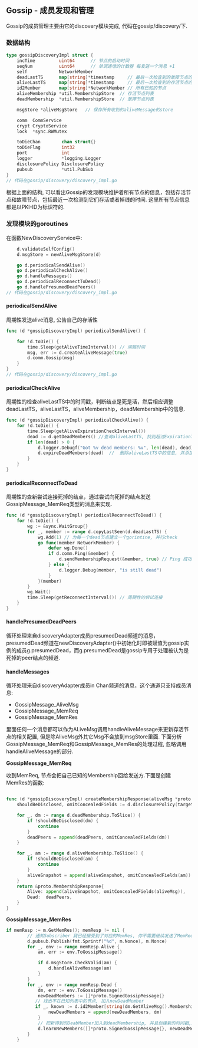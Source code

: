 ## Gossip - 成员发现和管理

Gossip的成员管理主要由它的discovery模块完成, 代码在gossip/discovery/下.

### 数据结构

```go
type gossipDiscoveryImpl struct {
	incTime         uint64      // 节点的启动时间
	seqNum          uint64		// 单调递增的计数器 每发送一个消息 +1	
	self            NetworkMember 
	deadLastTS      map[string]*timestamp     // 最后一次检查到的故障节点的时间
	aliveLastTS     map[string]*timestamp     // 最后一次检查到的存活节点的时间
	id2Member       map[string]*NetworkMember // 所有已知的节点
	aliveMembership *util.MembershipStore  // 存活节点列表
	deadMembership  *util.MembershipStore  // 故障节点列表

	msgStore *aliveMsgStore   // 保存所有收到的aliveMessage的store

	comm  CommService
	crypt CryptoService
	lock  *sync.RWMutex

	toDieChan        chan struct{}
	toDieFlag        int32
	port             int
	logger           *logging.Logger
	disclosurePolicy DisclosurePolicy
	pubsub           *util.PubSub
}
// 代码在gossip/discovery/discovery_impl.go
```

根据上面的结构, 可以看出Gossip的发现模块维护着所有节点的信息，包括存活节点和故障节点，包括最近一次检测到它们存活或者掉线的时间. 这里所有节点信息都是以PKI-ID为标识符的.

### 发现模块的goroutines

在函数NewDiscoveryService中:

```go
	d.validateSelfConfig()
	d.msgStore = newAliveMsgStore(d)

	go d.periodicalSendAlive()
	go d.periodicalCheckAlive()
	go d.handleMessages()
	go d.periodicalReconnectToDead()
	go d.handlePresumedDeadPeers()
// 代码在gossip/discovery/discovery_impl.go
```

#### periodicalSendAlive

周期性发送alive消息, 公告自己的存活性

```go
func (d *gossipDiscoveryImpl) periodicalSendAlive() {

	for !d.toDie() {
		time.Sleep(getAliveTimeInterval()) // 间隔时间
		msg, err := d.createAliveMessage(true)
		d.comm.Gossip(msg)
	}
}
// 代码在gossip/discovery/discovery_impl.go
```

#### periodicalCheckAlive

周期性的检查aliveLastTS中的时间戳，判断结点是死是活，然后相应调整deadLastTS，aliveLastTS，aliveMembership，deadMembership中的信息.

```go
func (d *gossipDiscoveryImpl) periodicalCheckAlive() {
	for !d.toDie() {
		time.Sleep(getAliveExpirationCheckInterval())
		dead := d.getDeadMembers() //查询aliveLastTS, 找到超过ExpirationTimeout的节点, 返回他们的PKI-ID
		if len(dead) > 0 {
			d.logger.Debugf("Got %v dead members: %v", len(dead), dead)
			d.expireDeadMembers(dead)  //  删除aliveLastTS中的信息, 并添加到deadLastTS, 根据PKI-ID获取Member信息, 并把它从aliveMemship中删除, 加入到DeadMemberShip中
		}
	}
}
```

#### periodicalReconnectToDead

周期性的查新尝试连接死掉的结点，通过尝试向死掉的结点发送GossipMessage_MemReq类型的消息来实现.

```go
func (d *gossipDiscoveryImpl) periodicalReconnectToDead() {
	for !d.toDie() {
		wg := &sync.WaitGroup{}
		for _, member := range d.copyLastSeen(d.deadLastTS) {
			wg.Add(1) // 为每一个dead节点建立一个gorintine, 并行check
			go func(member NetworkMember) {
				defer wg.Done()
				if d.comm.Ping(&member) {
					d.sendMembershipRequest(&member, true) // Ping 成功后发送GossipMessage_MemReq, 有回应handleMessages会处理, 更新发现模块里的数据
				} else {
					d.logger.Debug(member, "is still dead")
				}
			}(member)
		}
		wg.Wait()
		time.Sleep(getReconnectInterval()) // 周期性的尝试连接
	}
}
```

#### handlePresumedDeadPeers

循环处理来自discoveryAdapter成员presumedDead频道的消息，presumedDead频道在newDiscoveryAdapter()中初始化时即被赋值为gossip实例的成员g.presumedDead，而g.presumedDead是gossip专用于处理被认为是死掉的peer结点的频道.

#### handleMessages

循环处理来自discoveryAdapter成员in Chan频道的消息，这个通道只支持成员消息:

- GossipMessage_AliveMsg
- GossipMessage_MemReq
- GossipMessage_MemRes

里面任何一个消息都可以作为ALiveMsg调用handleAliveMessage来更新存活节点的相关配置, 但是除AliveMsg外其它Msg不会放到msgStore里面. 下面分析GossipMessage_MemReq和GossipMessage_MemRes的处理过程, 忽略调用handleAliveMessage的部分.

**GossipMessage_MemReq**

收到MemReq, 节点会把自己已知的Membership回给发送方.下面是创建MemRes的函数:

```go

func (d *gossipDiscoveryImpl) createMembershipResponse(aliveMsg *proto.SignedGossipMessage, targetMember *NetworkMember) *proto.MembershipResponse {	
    shouldBeDisclosed, omitConcealedFields := d.disclosurePolicy(targetMember)

	for _, dm := range d.deadMembership.ToSlice() {
		if !shouldBeDisclosed(dm) {
			continue
		}
		deadPeers = append(deadPeers, omitConcealedFields(dm))
	}

	for _, am := range d.aliveMembership.ToSlice() {
		if !shouldBeDisclosed(am) {
			continue
		}
		aliveSnapshot = append(aliveSnapshot, omitConcealedFields(am))
	}
	return &proto.MembershipResponse{
		Alive: append(aliveSnapshot, omitConcealedFields(aliveMsg)),
		Dead:  deadPeers,
	}
}
```

**GossipMessage_MemRes**

```go
if memResp := m.GetMemRes(); memResp != nil {
        // 通知Subscriber 我已经接受到了对应的MemRes, 你不需要继续发送了MemReq了.
		d.pubsub.Publish(fmt.Sprintf("%d", m.Nonce), m.Nonce)
		for _, env := range memResp.Alive {
			am, err := env.ToGossipMessage()

			if d.msgStore.CheckValid(am) {
				d.handleAliveMessage(am)
			}
		}
		for _, env := range memResp.Dead {
			dm, err := env.ToGossipMessage()
		    newDeadMembers := []*proto.SignedGossipMessage{}
		   // 找出不在已知列表中的节点, 加入newDeadMember
		   if _, known := d.id2Member[string(dm.GetAliveMsg().Membership.PkiId)]; !known {
				newDeadMembers = append(newDeadMembers, dm)
			}
            // 把新得到的DeabMember加入到deadMembership, 并且创建新的时间戳,加入到deadLastTS
			d.learnNewMembers([]*proto.SignedGossipMessage{}, newDeadMembers)
		}
	}
```

